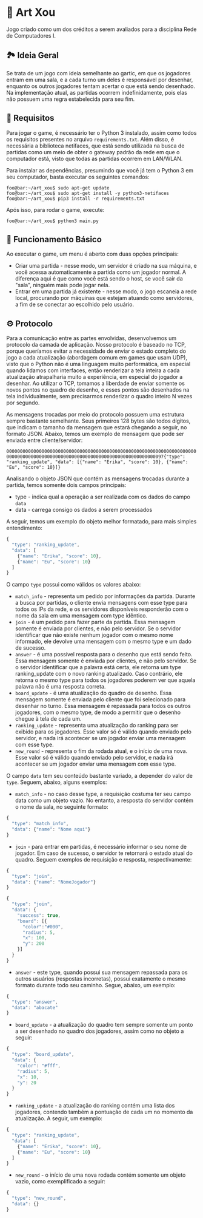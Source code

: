 # :art: Art Xou

Jogo criado como um dos créditos a serem avaliados para a disciplina Rede de Computadores I.

## :national_park: Ideia Geral

Se trata de um jogo com ideia semelhante ao gartic, em que os jogadores entram em uma sala, e a cada turno um deles é responsável por desenhar, enquanto os outros jogadores tentam acertar o que está sendo desenhado. Na implementação atual, as partidas ocorrem indefinidamente, pois elas não possuem uma regra estabelecida para seu fim.

## :pencil: Requisitos

Para jogar o game, é necessário ter o Python 3 instalado, assim como todos os requisitos presentes no arquivo `requirements.txt`. Além disso, é necessária a biblioteca netifaces, que está sendo utilizada na busca de partidas como um meio de obter o gateway padrão da rede em que o computador está, visto que todas as partidas ocorrem em LAN/WLAN.

Para instalar as dependências, presumindo que você já tem o Python 3 em seu computador, basta executar os seguintes comandos:

```console
foo@bar:~/art_xou$ sudo apt-get update
foo@bar:~/art_xou$ sudo apt-get install -y python3-netifaces
foo@bar:~/art_xou$ pip3 install -r requirements.txt 
```

Após isso, para rodar o game, execute:

```console
foo@bar:~/art_xou$ python3 main.py
```

## :monocle_face: Funcionamento Básico

Ao executar o game, um menu é aberto com duas opções principais:

* Criar uma partida - nesse modo, um servidor é criado na sua máquina, e você acessa automaticamente a partida como um jogador normal. A diferença aqui é que como você está sendo o host, se você sair da "sala", ninguém mais pode jogar nela.
* Entrar em uma partida já existente - nesse modo, o jogo escaneia a rede local, procurando por máquinas que estejam atuando como servidores, a fim de se conectar ao escolhido pelo usuário.

## :gear: Protocolo

Para a comunicação entre as partes envolvidas, desenvolvemos um protocolo da camada de aplicação. Nosso protocolo é baseado no TCP, porque queríamos evitar a necessidade de enviar o estado completo do jogo a cada atualização (abordagem comum em games que usam UDP), visto que o Python não é uma linguagem muito performática, em especial quando lidamos com interfaces, então renderizar a tela inteira a cada atualização atrapalharia muito a experiência, em especial do jogador a desenhar. Ao utilizar o TCP, tomamos a liberdade de enviar somente os novos pontos no quadro de desenho, e esses pontos são desenhados na tela individualmente, sem precisarmos renderizar o quadro inteiro N vezes por segundo.

As mensagens trocadas por meio do protocolo possuem uma estrutura sempre bastante semelhante. Seus primeiros 128 bytes são todos dígitos, que indicam o tamanho da mensagem que estará chegando a seguir, no formato JSON. Abaixo, temos um exemplo de mensagem que pode ser enviada entre cliente/servidor:

`00000000000000000000000000000000000000000000000000000000000000000000000000000000000000000000000000000000000000000000000000000097{"type": "ranking_update", "data": [{"name": "Erika", "score": 10}, {"name": "Eu", "score": 10}]}`

Analisando o objeto JSON que contém as mensagens trocadas durante a partida, temos somente dois campos principais:
* type - indica qual a operação a ser realizada com os dados do campo `data`
* data - carrega consigo os dados a serem processados

A seguir, temos um exemplo do objeto melhor formatado, para mais simples entendimento:

```javascript
{
  "type": "ranking_update",
  "data": [
    {"name": "Erika", "score": 10},
    {"name": "Eu", "score": 10}
  ]
}
```

O campo `type` possui como válidos os valores abaixo:
* `match_info` - representa um pedido por informações da partida. Durante a busca por partidas, o cliente envia mensagens com esse type para todos os IPs da rede, e os servidores disponíveis responderão com o nome da sala em uma mensagem com type idêntico.
* `join` - é um pedido para fazer parte da partida. Essa mensagem somente é enviada por clientes, e não pelo servidor. Se o servidor identificar que não existe nenhum jogador com o mesmo nome informado, ele devolve uma mensagem com o mesmo type e um dado de sucesso.
* `answer` - é uma possível resposta para o desenho que está sendo feito. Essa mensagem somente é enviada por clientes, e não pelo servidor. Se o servidor identificar que a palavra está certa, ele retorna um type ranking_update com o novo ranking atualizado. Caso contrário, ele retorna o mesmo type para todos os jogadores poderem ver que aquela palavra não é uma resposta correta.
* `board_update` - é uma atualização do quadro de desenho. Essa mensagem somente é enviada pelo cliente que foi selecionado para desenhar no turno. Essa mensagem é repassada para todos os outros jogadores, com o mesmo type, de modo a permitir que o desenho chegue à tela de cada um.
* `ranking_update` - representa uma atualização do ranking para ser exibido para os jogadores. Esse valor só é válido quando enviado pelo servidor, e nada irá acontecer se um jogador enviar uma mensagem com esse type.
* `new_round` - representa o fim da rodada atual, e o início de uma nova. Esse valor só é válido quando enviado pelo servidor, e nada irá acontecer se um jogador enviar uma mensagem com esse type.

O campo `data` tem seu conteúdo bastante variado, a depender do valor de `type`. Seguem, abaixo, alguns exemplos:

* `match_info` - no caso desse type, a requisição costuma ter seu campo data como um objeto vazio. No entanto, a resposta do servidor contém o nome da sala, no seguinte formato:

```javascript
{
  "type": "match_info",
  "data": {"name": "Nome aqui"}
}
```
* `join` - para entrar em partidas, é necessário informar o seu nome de jogador. Em caso de sucesso, o servidor te retornará o estado atual do quadro. Seguem exemplos de requisição e resposta, respectivamente:


```javascript
{
  "type": "join",
  "data": {"name": "NomeJogador"}
}
```

```javascript
{
  "type": "join",
  "data": {
    "success": true,
    "board": [{
      "color":"#000",
      "radius": 5,
      "x": 100,
      "y": 200 
    }]
  }
}
```
* `answer` - este type, quando possui sua mensagem repassada para os outros usuários (respostas incorretas), possui exatamente o mesmo formato durante todo seu caminho. Segue, abaixo, um exemplo:

```javascript
{
  "type": "answer",
  "data": "abacate"
}
```

* `board_update` - a atualização do quadro tem sempre somente um ponto a ser desenhado no quadro dos jogadores, assim como no objeto a seguir:

```javascript
{
  "type": "board_update",
  "data": {
    "color": "#fff",
    "radius": 5,
    "x": 10,
    "y": 20
  }
}
```

* `ranking_update` - a atualização do ranking contém uma lista dos jogadores, contendo também a pontuação de cada um no momento da atualização. A seguir, um exemplo:

```javascript
{
  "type": "ranking_update",
  "data": [
    {"name": "Erika", "score": 10},
    {"name": "Eu", "score": 10}
  ]
}
```
* `new_round` - o início de uma nova rodada contém somente um objeto vazio, como exemplificado a seguir:

```javascript
{
  "type": "new_round",
  "data": {}
}
```